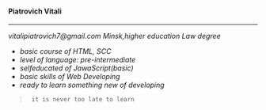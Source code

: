 
#### Piatrovich Vitali
***
_vitalipiatrovich7@gmail.com_
_Minsk,higher education Law degree_ 
* _basic course of HTML, SCC_
* _level of language: pre-intermediate_
* _selfeducated of JawaScript(basic)_
* _basic skills of Web Developing_
* _ready to learn something new of developing_
>      it is never too late to learn 

